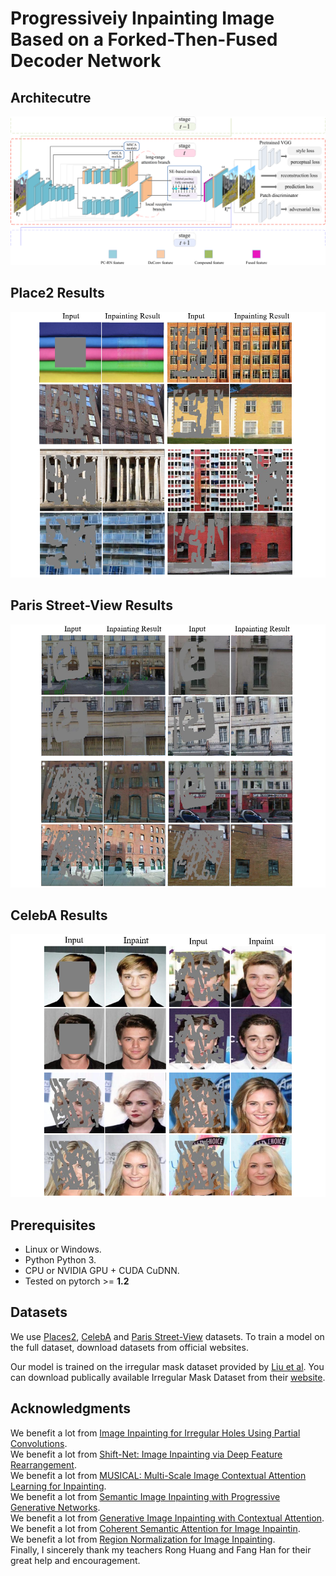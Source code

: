 #  Progressiveiy Inpainting Image Based on a Forked-Then-Fused Decoder Network
##  Architecutre
![Network](https://github.com/yabg-shuai666/Inpainting/blob/main/Results/Network.png)
## Place2 Results
![Place2](https://github.com/yabg-shuai666/Inpainting/blob/main/Results/Place2.png)
## Paris Street-View Results
![Paris Street-View](https://github.com/yabg-shuai666/Inpainting/blob/main/Results/ParisStreetView.png)
## CelebA Results
![CelebA](https://github.com/yabg-shuai666/Inpainting/blob/main/Results/CelebA.png)

## Prerequisites
- Linux or Windows.
- Python Python 3.
- CPU or NVIDIA GPU + CUDA CuDNN.
- Tested on pytorch >= **1.2**

## Datasets
We use [Places2](http://places2.csail.mit.edu/), [CelebA](http://mmlab.ie.cuhk.edu.hk/projects/CelebA.html) and [Paris Street-View](https://github.com/pathak22/context-encoder) datasets. To train a model on the full dataset, download datasets from official websites.

Our model is trained on the irregular mask dataset provided by [Liu et al](https://arxiv.org/abs/1804.07723). You can download publically available Irregular Mask Dataset from their [website](http://masc.cs.gmu.edu/wiki/partialconv).

## Acknowledgments
We benefit a lot from [Image Inpainting for Irregular Holes Using Partial Convolutions](https://github.com/NVIDIA/partialconv.git).   
We benefit a lot from [Shift-Net: Image Inpainting via Deep Feature Rearrangement](https://github.com/Zhaoyi-Yan/Shift-Net).  
We benefit a lot from [MUSICAL: Multi-Scale Image Contextual Attention Learning for Inpainting](https://github.com/wangning-001/MUSICAL.git).  
We benefit a lot from [Semantic Image Inpainting with Progressive Generative Networks](https://github.com/crashmoon/Progressive-Generative-Networks.git).  
We benefit a lot from [Generative Image Inpainting with Contextual Attention](https://github.com/JiahuiYu/generative_inpainting).  
We benefit a lot from [Coherent Semantic Attention for Image Inpaintin](https://github.com/KumapowerLIU/CSA-inpainting).  
We benefit a lot from [Region Normalization for Image Inpainting](https://github.com/geekyutao/RN.git).     
Finally, I sincerely thank my teachers Rong Huang and Fang Han for their great help and encouragement.    
